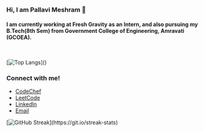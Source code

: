 ### Hi, I am Pallavi Meshram 👋
#### I am currently working at Fresh Gravity as an Intern, and also pursuing my B.Tech(8th Sem) from Government College of Engineering, Amravati (GCOEA).
<br>

[![Top Langs](https://github-readme-stats.vercel.app/api/top-langs/?username=PallaviMeshram&layout=compact&align="left")]()

### Connect with me!

- [CodeChef](https://www.codechef.com/users/pauv)
- [LeetCode](https://leetcode.com/pauvpam/)
- [LinkedIn](https://www.linkedin.com/in/pallavimeshram)
- [Email](mailto:pallaviameshram2022@gmail.com)

[![GitHub Streak](http://github-readme-streak-stats.herokuapp.com?user=pallavimeshram&date_format=j%20M%5B%20Y%5D")](https://git.io/streak-stats)
